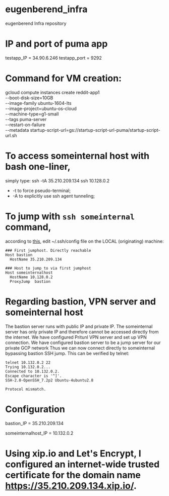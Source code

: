 # eugenberend_infra
eugenberend Infra repository
# IP and port of puma app
testapp_IP = 34.90.6.246
testapp_port = 9292
# Command for VM creation:
gcloud compute instances create reddit-app1 \
--boot-disk-size=10GB \
--image-family ubuntu-1604-lts \
--image-project=ubuntu-os-cloud \
--machine-type=g1-small \
--tags puma-server \
--restart-on-failure \
--metadata startup-script-url=gs://startup-script-url-puma/startup-script-url.sh

# To access someinternal host with bash one-liner,
simply type:
ssh -tA  35.210.209.134 ssh 10.128.0.2
* -t to force pseudo-terminal;
* -A to explicitly use ssh agent tunneling;
# To jump with `ssh someinternal` command,
according to [this](https://wiki.gentoo.org/wiki/SSH_jump_host), edit ~/.ssh/config file on the LOCAL (originating) machine:
```
### First jumphost. Directly reachable
Host bastion
  HostName 35.210.209.134

### Host to jump to via first jumphost
Host someinternalhost
  HostName 10.128.0.2
  ProxyJump  bastion
```
# Regarding bastion, VPN server and someinternal host
The bastion server runs with public IP and private IP.
The someinternal server has only private IP and therefore cannot be accessed directly from the internet.
We have configured Pritunl VPN server and set up VPN connection.
We have configured bastion server to be a jump server for our private GCP network
Thus we can now connect directly to someinternal bypassing bastion SSH jump.
This can be verified by telnet:
```
telnet 10.132.0.2 22
Trying 10.132.0.2...
Connected to 10.132.0.2.
Escape character is '^]'.
SSH-2.0-OpenSSH_7.2p2 Ubuntu-4ubuntu2.8

Protocol mismatch.
```
# Configuration
bastion_IP = 35.210.209.134

someinternalhost_IP = 10.132.0.2

# Using xip.io and Let's Encrypt, I configured an internet-wide trusted certificate for the domain name https://35.210.209.134.xip.io/.
